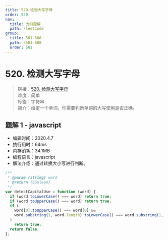 ```yaml
---
title: 520.检测大写字母
order: 520
nav:
  title: 力扣题解
  path: /leetcode
group:
  title: 501-600
  path: /501-600
  order: 501
---
```


# 520. 检测大写字母

> 链接：[520. 检测大写字母](https://leetcode-cn.com/problems/detect-capital/)  
> 难度：简单  
> 标签：字符串  
> 简介：给定一个单词，你需要判断单词的大写使用是否正确。

## 题解 1 - javascript

- 编辑时间：2020.4.7
- 执行用时：64ms
- 内存消耗：34.1MB
- 编程语言：javascript
- 解法介绍：通过转换大小写进行判断。

```javascript
/**
 * @param {string} word
 * @return {boolean}
 */
var detectCapitalUse = function (word) {
  if (word.toLowerCase() === word) return true;
  if (word.toUpperCase() === word) return true;
  if (
    word[0].toUpperCase() === word[0] &&
    word.substring(1, word.length).toLowerCase() === word.substring(1, word.length)
  )
    return true;
  return false;
};
```
